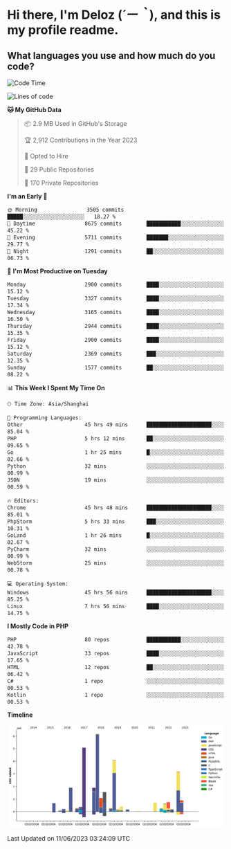 # **Hi there, I'm Deloz (*´ー｀*), and this is my profile readme.**

## **What languages you use and how much do you code?**

<!--START_SECTION:waka-->
![Code Time](http://img.shields.io/badge/Code%20Time-1%2C661%20hrs%204%20mins-blue)

![Lines of code](https://img.shields.io/badge/From%20Hello%20World%20I%27ve%20Written-31.0%20million%20lines%20of%20code-blue)

**🐱 My GitHub Data** 

> 📦 2.9 MB Used in GitHub's Storage 
 > 
> 🏆 2,912 Contributions in the Year 2023
 > 
> 💼 Opted to Hire
 > 
> 📜 29 Public Repositories 
 > 
> 🔑 170 Private Repositories 
 > 
**I'm an Early 🐤** 

```text
🌞 Morning                3505 commits        █████░░░░░░░░░░░░░░░░░░░░   18.27 % 
🌆 Daytime                8675 commits        ███████████░░░░░░░░░░░░░░   45.22 % 
🌃 Evening                5711 commits        ███████░░░░░░░░░░░░░░░░░░   29.77 % 
🌙 Night                  1291 commits        ██░░░░░░░░░░░░░░░░░░░░░░░   06.73 % 
```
📅 **I'm Most Productive on Tuesday** 

```text
Monday                   2900 commits        ████░░░░░░░░░░░░░░░░░░░░░   15.12 % 
Tuesday                  3327 commits        ████░░░░░░░░░░░░░░░░░░░░░   17.34 % 
Wednesday                3165 commits        ████░░░░░░░░░░░░░░░░░░░░░   16.50 % 
Thursday                 2944 commits        ████░░░░░░░░░░░░░░░░░░░░░   15.35 % 
Friday                   2900 commits        ████░░░░░░░░░░░░░░░░░░░░░   15.12 % 
Saturday                 2369 commits        ███░░░░░░░░░░░░░░░░░░░░░░   12.35 % 
Sunday                   1577 commits        ██░░░░░░░░░░░░░░░░░░░░░░░   08.22 % 
```


📊 **This Week I Spent My Time On** 

```text
🕑︎ Time Zone: Asia/Shanghai

💬 Programming Languages: 
Other                    45 hrs 49 mins      █████████████████████░░░░   85.04 % 
PHP                      5 hrs 12 mins       ██░░░░░░░░░░░░░░░░░░░░░░░   09.65 % 
Go                       1 hr 25 mins        █░░░░░░░░░░░░░░░░░░░░░░░░   02.66 % 
Python                   32 mins             ░░░░░░░░░░░░░░░░░░░░░░░░░   00.99 % 
JSON                     19 mins             ░░░░░░░░░░░░░░░░░░░░░░░░░   00.59 % 

🔥 Editors: 
Chrome                   45 hrs 48 mins      █████████████████████░░░░   85.01 % 
PhpStorm                 5 hrs 33 mins       ███░░░░░░░░░░░░░░░░░░░░░░   10.31 % 
GoLand                   1 hr 26 mins        █░░░░░░░░░░░░░░░░░░░░░░░░   02.67 % 
PyCharm                  32 mins             ░░░░░░░░░░░░░░░░░░░░░░░░░   00.99 % 
WebStorm                 25 mins             ░░░░░░░░░░░░░░░░░░░░░░░░░   00.78 % 

💻 Operating System: 
Windows                  45 hrs 56 mins      █████████████████████░░░░   85.25 % 
Linux                    7 hrs 56 mins       ████░░░░░░░░░░░░░░░░░░░░░   14.75 % 
```

**I Mostly Code in PHP** 

```text
PHP                      80 repos            ███████████░░░░░░░░░░░░░░   42.78 % 
JavaScript               33 repos            ████░░░░░░░░░░░░░░░░░░░░░   17.65 % 
HTML                     12 repos            ██░░░░░░░░░░░░░░░░░░░░░░░   06.42 % 
C#                       1 repo              ░░░░░░░░░░░░░░░░░░░░░░░░░   00.53 % 
Kotlin                   1 repo              ░░░░░░░░░░░░░░░░░░░░░░░░░   00.53 % 
```



**Timeline**

![Lines of Code chart](https://raw.githubusercontent.com/deloz/deloz/main/assets/bar_graph.png)


 Last Updated on 11/06/2023 03:24:09 UTC
<!--END_SECTION:waka-->
